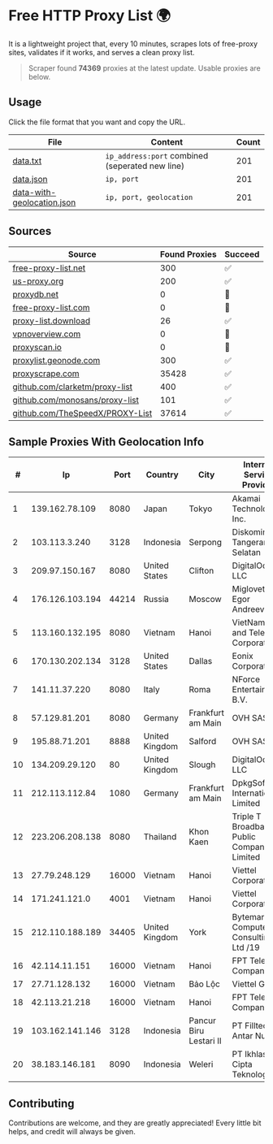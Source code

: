
# Free HTTP Proxy List 🌍

It is a lightweight project that, every 10 minutes, scrapes lots of free-proxy sites, validates if it works, and serves a clean proxy list.


> Scraper found **74369** proxies at the latest update. Usable proxies are below.

## Usage

Click the file format that you want and copy the URL.


|File|Content|Count|
|----|-------|-----|
|[data.txt](https://raw.githubusercontent.com/themiralay/Proxy-List-World/master/data.txt)|`ip_address:port` combined (seperated new line)|201|
|[data.json](https://raw.githubusercontent.com/themiralay/Proxy-List-World/master/data.json)|`ip, port`|201|
|[data-with-geolocation.json](https://raw.githubusercontent.com/themiralay/Proxy-List-World/master/data-with-geolocation.json)|`ip, port, geolocation`|201|

## Sources

|Source|Found Proxies|Succeed|
|------|-------------|-------|
|[free-proxy-list.net](https://free-proxy-list.net)|300|✅|
|[us-proxy.org](https://www.us-proxy.org)|200|✅|
|[proxydb.net](http://proxydb.net)|0|🚫|
|[free-proxy-list.com](https://free-proxy-list.com/?page=&port=&type%5B%5D=http&type%5B%5D=https&up_time=0&search=Search)|0|🚫|
|[proxy-list.download](https://www.proxy-list.download/HTTP)|26|✅|
|[vpnoverview.com](https://vpnoverview.com/privacy/anonymous-browsing/free-proxy-servers)|0|🚫|
|[proxyscan.io](https://www.proxyscan.io)|0|🚫|
|[proxylist.geonode.com](https://proxylist.geonode.com/api/proxy-list?limit=300&page=1&sort_by=lastChecked&sort_type=desc&protocols=http,https)|300|✅|
|[proxyscrape.com](https://api.proxyscrape.com/v2/?request=displayproxies&protocol=http&timeout=10000&country=all&ssl=all&anonymity=all)|35428|✅|
|[github.com/clarketm/proxy-list](https://raw.githubusercontent.com/clarketm/proxy-list/master/proxy-list-raw.txt)|400|✅|
|[github.com/monosans/proxy-list](https://raw.githubusercontent.com/monosans/proxy-list/main/proxies/http.txt)|101|✅|
|[github.com/TheSpeedX/PROXY-List](https://raw.githubusercontent.com/TheSpeedX/PROXY-List/master/http.txt)|37614|✅|


## Sample Proxies With Geolocation Info

|#|Ip|Port|Country|City|Internet Service Provider|
|-|--|----|-------|----|-------------------------|
|1|139.162.78.109|8080|Japan|Tokyo|Akamai Technologies, Inc.|
|2|103.113.3.240|3128|Indonesia|Serpong|Diskominfo Tangerang Selatan|
|3|209.97.150.167|8080|United States|Clifton|DigitalOcean, LLC|
|4|176.126.103.194|44214|Russia|Moscow|Miglovets Egor Andreevich|
|5|113.160.132.195|8080|Vietnam|Hanoi|VietNam Post and Telecom Corporation|
|6|170.130.202.134|3128|United States|Dallas|Eonix Corporation|
|7|141.11.37.220|8080|Italy|Roma|NForce Entertainment B.V.|
|8|57.129.81.201|8080|Germany|Frankfurt am Main|OVH SAS|
|9|195.88.71.201|8888|United Kingdom|Salford|OVH SAS|
|10|134.209.29.120|80|United Kingdom|Slough|DigitalOcean, LLC|
|11|212.113.112.84|1080|Germany|Frankfurt am Main|DpkgSoft International Limited|
|12|223.206.208.138|8080|Thailand|Khon Kaen|Triple T Broadband Public Company Limited|
|13|27.79.248.129|16000|Vietnam|Hanoi|Viettel Corporation|
|14|171.241.121.0|4001|Vietnam|Hanoi|Viettel Corporation|
|15|212.110.188.189|34405|United Kingdom|York|Bytemark Computer Consulting Ltd /19|
|16|42.114.11.151|16000|Vietnam|Hanoi|FPT Telecom Company|
|17|27.71.128.132|16000|Vietnam|Bảo Lộc|Viettel Group|
|18|42.113.21.218|16000|Vietnam|Hanoi|FPT Telecom Company|
|19|103.162.141.146|3128|Indonesia|Pancur Biru Lestari II|PT Filltech Antar Nusa|
|20|38.183.146.181|8090|Indonesia|Weleri|PT Ikhlas Cipta Teknologi|



## Contributing

Contributions are welcome, and they are greatly appreciated! Every
little bit helps, and credit will always be given.


